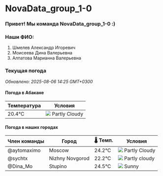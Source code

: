 # NovaData_group_1-0
### Привет! Мы команда NovaData_group_1-0 :)

### Наши ФИО:
1. Шмелев Александр Игоревич
2. Моисеева Дина Валерьевна
3. Алпатова Марианна Валерьевна

### Текущая погода
<!-- WEATHER:START -->
_Обновлено: 2025-08-06 14:25 GMT+0300_

#### Погода в Абакане

| Температура | Условия |
|-------------|----------|
| 20.4°C     | ![](https://cdn.weatherapi.com/weather/64x64/day/116.png) Partly Cloudy |

#### Погода в наших городах

| Член команды  | Город               | 🌡️ Темп.  | Условия          |
|---------------|---------------------|-----------|--------------------|
| @aytomaximo    | Moscow              |   24.2°C | ![](https://cdn.weatherapi.com/weather/64x64/day/116.png) Partly Cloudy |
| @sychtx        | Nizhny Novgorod     |   22.2°C | ![](https://cdn.weatherapi.com/weather/64x64/day/116.png) Partly cloudy |
| @Dina_Mo       | Stupino             |   24.5°C | ![](https://cdn.weatherapi.com/weather/64x64/day/113.png) Sunny        |

<!-- WEATHER:END -->
